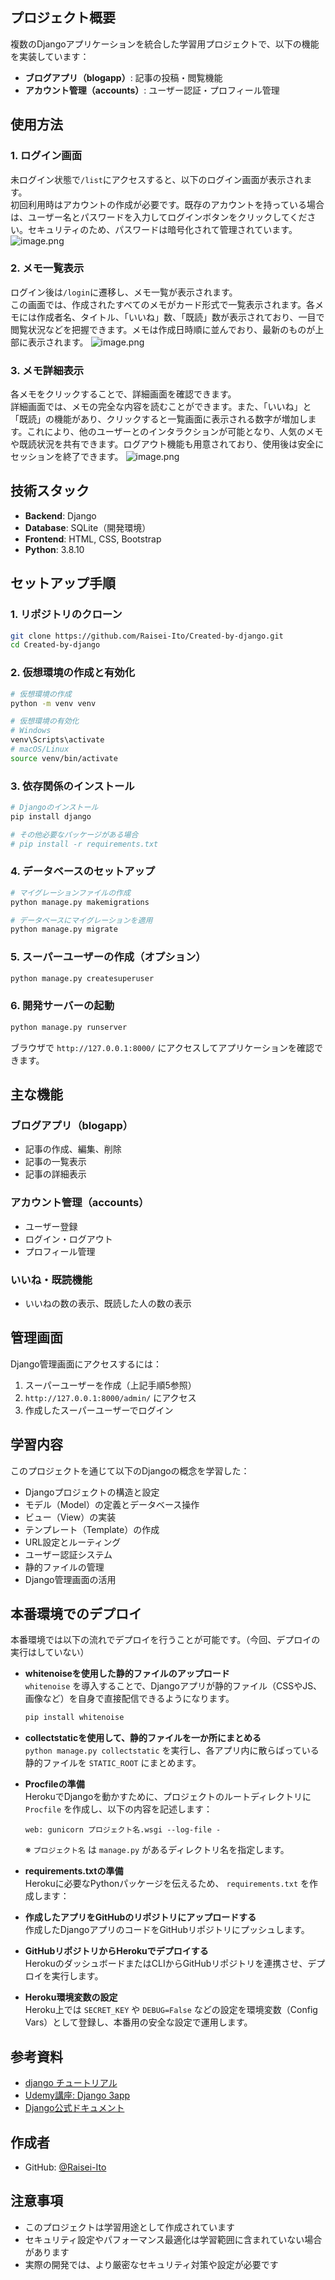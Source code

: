 ## プロジェクト概要

複数のDjangoアプリケーションを統合した学習用プロジェクトで、以下の機能を実装しています：

- **ブログアプリ（blogapp）**: 記事の投稿・閲覧機能
- **アカウント管理（accounts）**: ユーザー認証・プロフィール管理

## 使用方法

### 1. ログイン画面

未ログイン状態で`/list`にアクセスすると、以下のログイン画面が表示されます。  
初回利用時はアカウントの作成が必要です。既存のアカウントを持っている場合は、ユーザー名とパスワードを入力してログインボタンをクリックしてください。セキュリティのため、パスワードは暗号化されて管理されています。
![image.png](boardproject/images_file/user_input.png)

### 2. メモ一覧表示
ログイン後は`/login`に遷移し、メモ一覧が表示されます。  
この画面では、作成されたすべてのメモがカード形式で一覧表示されます。各メモには作成者名、タイトル、「いいね」数、「既読」数が表示されており、一目で閲覧状況などを把握できます。メモは作成日時順に並んでおり、最新のものが上部に表示されます。
![image.png](boardproject/images_file/list.png)

### 3. メモ詳細表示
各メモをクリックすることで、詳細画面を確認できます。  
詳細画面では、メモの完全な内容を読むことができます。また、「いいね」と「既読」の機能があり、クリックすると一覧画面に表示される数字が増加します。これにより、他のユーザーとのインタラクションが可能となり、人気のメモや既読状況を共有できます。ログアウト機能も用意されており、使用後は安全にセッションを終了できます。
![image.png](boardproject/images_file/list_2.png)

## 技術スタック

- **Backend**: Django
- **Database**: SQLite（開発環境）
- **Frontend**: HTML, CSS, Bootstrap
- **Python**: 3.8.10

## セットアップ手順

### 1. リポジトリのクローン

```bash
git clone https://github.com/Raisei-Ito/Created-by-django.git
cd Created-by-django
```

### 2. 仮想環境の作成と有効化

```bash
# 仮想環境の作成
python -m venv venv

# 仮想環境の有効化
# Windows
venv\Scripts\activate
# macOS/Linux
source venv/bin/activate
```

### 3. 依存関係のインストール

```bash
# Djangoのインストール
pip install django

# その他必要なパッケージがある場合
# pip install -r requirements.txt
```

### 4. データベースのセットアップ

```bash
# マイグレーションファイルの作成
python manage.py makemigrations

# データベースにマイグレーションを適用
python manage.py migrate
```

### 5. スーパーユーザーの作成（オプション）

```bash
python manage.py createsuperuser
```

### 6. 開発サーバーの起動

```bash
python manage.py runserver
```

ブラウザで `http://127.0.0.1:8000/` にアクセスしてアプリケーションを確認できます。

## 主な機能

### ブログアプリ（blogapp）
- 記事の作成、編集、削除
- 記事の一覧表示
- 記事の詳細表示

### アカウント管理（accounts）
- ユーザー登録
- ログイン・ログアウト
- プロフィール管理

### いいね・既読機能
- いいねの数の表示、既読した人の数の表示

## 管理画面

Django管理画面にアクセスするには：

1. スーパーユーザーを作成（上記手順5参照）
2. `http://127.0.0.1:8000/admin/` にアクセス
3. 作成したスーパーユーザーでログイン

## 学習内容

このプロジェクトを通じて以下のDjangoの概念を学習した：

- Djangoプロジェクトの構造と設定
- モデル（Model）の定義とデータベース操作
- ビュー（View）の実装
- テンプレート（Template）の作成
- URL設定とルーティング
- ユーザー認証システム
- 静的ファイルの管理
- Django管理画面の活用

## 本番環境でのデプロイ

本番環境では以下の流れでデプロイを行うことが可能です。（今回、デプロイの実行はしていない）

- **whitenoiseを使用した静的ファイルのアップロード**  
  `whitenoise` を導入することで、Djangoアプリが静的ファイル（CSSやJS、画像など）を自身で直接配信できるようになります。
  ```bash
  pip install whitenoise
  ```
- **collectstaticを使用して、静的ファイルを一か所にまとめる**  
  `python manage.py collectstatic` を実行し、各アプリ内に散らばっている静的ファイルを `STATIC_ROOT` にまとめます。

- **Procfileの準備**  
  HerokuでDjangoを動かすために、プロジェクトのルートディレクトリに `Procfile` を作成し、以下の内容を記述します：

  ```
  web: gunicorn プロジェクト名.wsgi --log-file -
  ```
  ※ `プロジェクト名` は `manage.py` があるディレクトリ名を指定します。

- **requirements.txtの準備**  
  Herokuに必要なPythonパッケージを伝えるため、 `requirements.txt` を作成します：

- **作成したアプリをGitHubのリポジトリにアップロードする**  
  作成したDjangoアプリのコードをGitHubリポジトリにプッシュします。

- **GitHubリポジトリからHerokuでデプロイする**  
  HerokuのダッシュボードまたはCLIからGitHubリポジトリを連携させ、デプロイを実行します。

- **Heroku環境変数の設定**  
  Heroku上では `SECRET_KEY` や `DEBUG=False` などの設定を環境変数（Config Vars）として登録し、本番用の安全な設定で運用します。

## 参考資料
- [django チュートリアル](https://www.youtube.com/playlist?list=PLuCS8p0T7ozK4Ne1e5eAVG2R5Gbs1naix)
- [Udemy講座: Django 3app](https://www.udemy.com/course/django-3app/?couponCode=CP130525JP)
- [Django公式ドキュメント](https://docs.djangoproject.com/)

## 作成者

- GitHub: [@Raisei-Ito](https://github.com/Raisei-Ito)

## 注意事項

- このプロジェクトは学習用途として作成されています
- セキュリティ設定やパフォーマンス最適化は学習範囲に含まれていない場合があります
- 実際の開発では、より厳密なセキュリティ対策や設定が必要です
